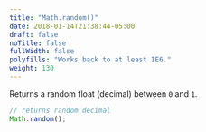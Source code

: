 ```yaml
---
title: "Math.random()"
date: 2018-01-14T21:38:44-05:00
draft: false
noTitle: false
fullWidth: false
polyfills: "Works back to at least IE6."
weight: 130
---
```


Returns a random float (decimal) between `0` and `1`.

```javascript
// returns random decimal
Math.random();
```